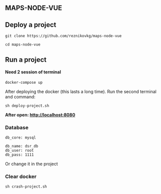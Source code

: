 ## MAPS-NODE-VUE ##

## Deploy a project ##

    git clone https://github.com/reznikovkg/maps-node-vue
    
    cd maps-node-vue

## Run a project ##

#### Need 2 session of terminal ####

    docker-compose up
   
After deploying the docker (this lasts a long time). Run the second terminal and command:

    sh deploy-project.sh
    
**After open: [http://localhost:8080](http://localhost:8080)**

### Database ###

    db_core: mysql
    
    db_name: dsr_db
    db_user: root
    db_pass: 1111

Or change it in the project


### Clear docker ###

    sh crash-project.sh
